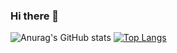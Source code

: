 ### Hi there 👋

<!--
**bino0130/bino0130** is a ✨ _special_ ✨ repository because its `README.md` (this file) appears on your GitHub profile.

Here are some ideas to get you started:

- 🔭 I’m currently working on ...
- 🌱 I’m currently learning ...
- 👯 I’m looking to collaborate on ...
- 🤔 I’m looking for help with ...
- 💬 Ask me about ...
- 📫 How to reach me: ...
- 😄 Pronouns: ...
- ⚡ Fun fact: ...
-->
![Anurag's GitHub stats](https://github-readme-stats.vercel.app/api?username=bino0130&show_icons=true&theme=radical)
[![Top Langs](https://github-readme-stats.vercel.app/api/top-langs/?username=bino0130&langs_count=10&layout=compact&theme=dark)](https://github.com/bino0130/bino0130)

